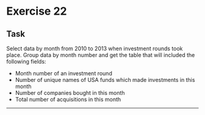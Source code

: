 # Exercise 22

## Task

Select data by month from 2010 to 2013 when investment rounds took place. Group data by month number and get the table that will included the following fields:

* Month number of an investment round
* Number of unique names of USA funds which made investments in this month
* Number of companies bought in this month
* Total number of acquisitions in this month

---
